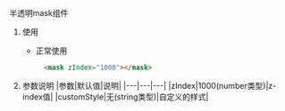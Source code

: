 半透明mask组件

1. 使用
    - 正常使用
      ```html
        <mask zIndex="1000"></mask>
      ```

2. 参数说明
    |参数|默认值|说明|
    |---|---|---|
    |zIndex|1000(number类型)|z-index值|
    |customStyle|无(string类型)|自定义的样式|
